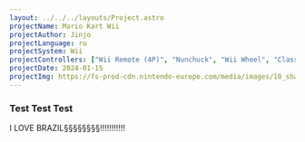 ```yaml
---
layout: ../../../layouts/Project.astro
projectName: Mario Kart Wii
projectAuthor: Jinjo
projectLanguage: ru
projectSystem: Wii
projectControllers: ["Wii Remote (4P)", "Nunchuck", "Wii Wheel", "Classic Controller", "GameCube Controller"]
projectDate: 2024-01-15
projectImg: https://fs-prod-cdn.nintendo-europe.com/media/images/10_share_images/games_15/wii_24/SI_Wii_MarioKartWii_image1600w.jpg
---
```


### Test Test Test

I LOVE BRAZIL§§§§§§§§!!!!!!!!!!!